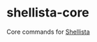 shellista-core
==============

Core commands for <a href='https://github.com/transistor1/shellista'>Shellista</a>
